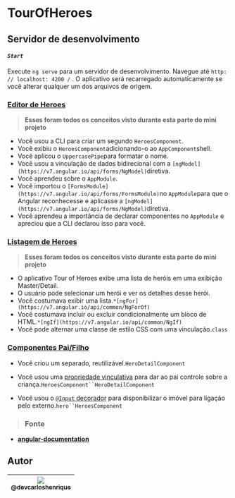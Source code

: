 
# TourOfHeroes

## Servidor de desenvolvimento

#### *`Start`*

Execute `ng serve` para um servidor de desenvolvimento. Navegue até `http: // localhost: 4200 /` . O aplicativo será recarregado automaticamente se você alterar qualquer um dos arquivos de origem.

### [Editor de Heroes](https://v7.angular.io/tutorial/toh-pt1) 

>**Esses foram todos os conceitos visto durante esta parte do mini projeto**

-   Você usou a CLI para criar um segundo `HeroesComponent`.
-   Você exibiu o `HeroesComponent`adicionando-o ao `AppComponent`shell.
-   Você aplicou o `UppercasePipe`para formatar o nome.
-   Você usou a vinculação de dados bidirecional com a `[ngModel](https://v7.angular.io/api/forms/NgModel)`diretiva.
-   Você aprendeu sobre o `AppModule`.
-   Você importou o `[FormsModule](https://v7.angular.io/api/forms/FormsModule)`no `AppModule`para que o Angular reconhecesse e aplicasse a `[ngModel](https://v7.angular.io/api/forms/NgModel)`diretiva.
-   Você aprendeu a importância de declarar componentes no `AppModule` e apreciou que a CLI declarou isso para você.

### [Listagem de Heroes](https://v7.angular.io/tutorial/toh-pt2) 

>**Esses foram todos os conceitos visto durante esta parte do mini projeto**

-   O aplicativo Tour of Heroes exibe uma lista de heróis em uma exibição Master/Detail.
-   O usuário pode selecionar um herói e ver os detalhes desse herói.
-   Você costumava exibir uma lista.`*[ngFor](https://v7.angular.io/api/common/NgForOf)`
-   Você costumava incluir ou excluir condicionalmente um bloco de HTML.`*[ngIf](https://v7.angular.io/api/common/NgIf)`
-   Você pode alternar uma classe de estilo CSS com uma vinculação.`class`

### [Componentes Pai/Filho](https://v7.angular.io/tutorial/toh-pt3#add-the-input-hero-property)

-   Você criou um separado, reutilizável.`HeroDetailComponent`

-   Você usou uma  [propriedade vinculativa](https://v7.angular.io/guide/template-syntax#property-binding)  para dar ao pai controle sobre a criança.`HeroesComponent``HeroDetailComponent`

-   Você usou o  [`@Input`  decorador](https://v7.angular.io/guide/template-syntax#inputs-outputs)  para disponibilizar o imóvel para ligação pelo externo.`hero``HeroesComponent`

> ### Fonte 
-	**[angular-documentation](https://v7.angular.io/tutorial/toh-pt1#the-missing-formsmodule)**

## Autor

| [<img src="https://avatars2.githubusercontent.com/u/57951744?s=180&v=4"><br><sub>@devcarloshenrique</sub>](https://github.com/devcarloshenrique) |	
| :---: |





